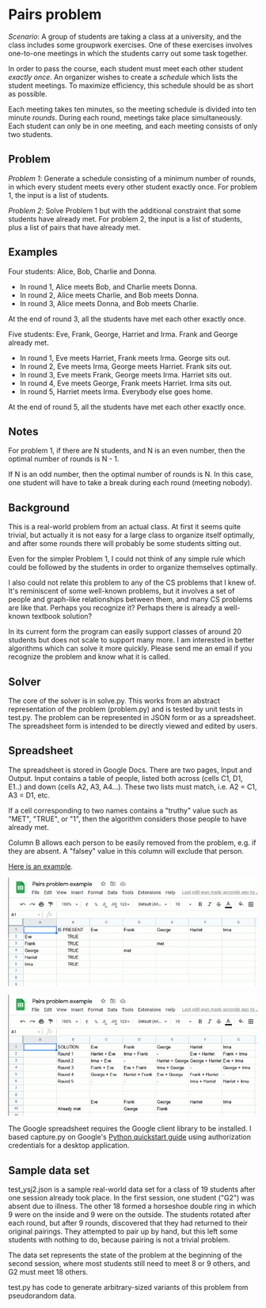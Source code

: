 
Pairs problem
=============

_Scenario_: A group of students are taking a class at a university,
and the class includes some groupwork exercises.
One of these exercises involves one-to-one meetings in which the
students carry out some task together.

In order to pass the course, each student must meet each other
student _exactly once_. An organizer wishes to
create a _schedule_ which lists the student meetings.
To maximize efficiency, this schedule should be as short as possible.

Each meeting takes ten minutes, so the meeting schedule is divided
into ten minute _rounds_. During each round, meetings
take place simultaneously. Each student can only be in one
meeting, and each meeting consists of only two students.

Problem
-------

_Problem 1_: Generate a schedule consisting of a minimum number
of rounds, in which every student meets every other student
exactly once. For problem 1, the input is a list of students.

_Problem 2_: Solve Problem 1 but with the additional constraint
that some students have already met. For problem 2, the input
is a list of students, plus a list of pairs that have already met.

Examples
--------

Four students: Alice, Bob, Charlie and Donna.

* In round 1, Alice meets Bob, and Charlie meets Donna.
* In round 2, Alice meets Charlie, and Bob meets Donna.
* In round 3, Alice meets Donna, and Bob meets Charlie.

At the end of round 3, all the students have met each other exactly once.

Five students: Eve, Frank, George, Harriet and Irma.
Frank and George already met.

* In round 1, Eve meets Harriet, Frank meets Irma. George sits out.
* In round 2, Eve meets Irma, George meets Harriet. Frank sits out.
* In round 3, Eve meets Frank, George meets Irma. Harriet sits out.
* In round 4, Eve meets George, Frank meets Harriet. Irma sits out.
* In round 5, Harriet meets Irma. Everybody else goes home.

At the end of round 5, all the students have met each other exactly once.

Notes
-----

For problem 1, if there are N students, and N is an even number, then the
optimal number of rounds is N - 1.

If N is an odd number, then the optimal number of rounds is N. In
this case, one student will have to take a break during each round
(meeting nobody).


Background
----------

This is a real-world problem from an actual class. At first it
seems quite trivial, but actually it is not easy for a large class
to organize itself optimally, and after some rounds there will
probably be some students sitting out.

Even for the simpler Problem 1, I could not think of any simple rule
which could be followed by the students in order to organize themselves
optimally.

I also could not relate this problem to any of the CS problems
that I knew of. It's reminiscent of some well-known problems, but
it involves a set of people and graph-like relationships between them,
and many CS problems are like that. Perhaps you recognize it? Perhaps
there is already a well-known textbook solution?

In its current form the program can easily support classes of around
20 students but does not scale to support many more. I am interested
in better algorithms which can solve it more quickly. Please send me an
email if you recognize the problem and know what it is called.


Solver
------

The core of the solver is in solve.py. This works from an abstract
representation of the problem (problem.py) and is tested by unit
tests in test.py. The problem can be represented in JSON form
or as a spreadsheet. The spreadsheet form is intended to be
directly viewed and edited by users.

Spreadsheet
-----------

The spreadsheet is stored in Google Docs. There are two pages,
Input and Output. Input contains a table of people, listed both
across (cells C1, D1, E1..) and down (cells A2, A3, A4...). These
two lists must match, i.e. A2 = C1, A3 = D1, etc.

If a cell corresponding to two names contains a "truthy" value
such as "MET", "TRUE", or "1", then the algorithm considers those
people to have already met.

Column B allows each person to be easily removed from the problem,
e.g. if they are absent. A "falsey" value in this column will
exclude that person.

[Here is an example](https://docs.google.com/spreadsheets/d/1RUksPozO0sZPyPnlRhDgmgyIMZz3gNYWlNSmTYpr2mo/edit?usp=sharing).

![input](/sample-input.png)

![output](/sample-output.png)

The Google spreadsheet requires the Google
client library to be installed. I based capture.py on Google's
[Python quickstart guide](https://developers.google.com/sheets/api/quickstart/python)
using authorization credentials for a desktop application.

Sample data set
---------------

test\_ysj2.json is a sample real-world data set for a class of
19 students after one session already took place. In the first
session, one student ("G2") was absent due to illness. The other
18 formed a horseshoe double ring in which 9 were on the inside
and 9 were on the outside. The students rotated after each round,
but after 9 rounds, discovered that they had returned to their
original pairings. They attempted to pair up by hand, but this
left some students with nothing to do, because pairing is
not a trivial problem.

The data set represents the state of 
the problem at the beginning of the second session,
where most students still need to meet 8 or 9 others,
and G2 must meet 18 others.

test.py has code to generate arbitrary-sized variants of this
problem from pseudorandom data.

